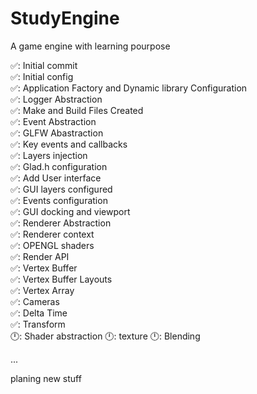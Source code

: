# StudyEngine
A game engine with learning pourpose

:white_check_mark:: Initial commit  
:white_check_mark:: Initial config  
:white_check_mark:: Application Factory and Dynamic library Configuration  
:white_check_mark:: Logger Abstraction  
:white_check_mark:: Make and Build Files Created  
:white_check_mark:: Event Abstraction  
:white_check_mark:: GLFW Abastraction  
:white_check_mark:: Key events and callbacks  
:white_check_mark:: Layers injection  
:white_check_mark:: Glad.h configuration  
:white_check_mark:: Add User interface  
:white_check_mark:: GUI layers configured  
✅: Events configuration  
✅: GUI docking and viewport  
:white_check_mark:: Renderer Abstraction  
:white_check_mark:: Renderer context  
:white_check_mark:: OPENGL shaders  
:white_check_mark:: Render API  
:white_check_mark:: Vertex Buffer   
:white_check_mark:: Vertex Buffer Layouts  
:white_check_mark:: Vertex Array  
:white_check_mark:: Cameras  
:white_check_mark:: Delta Time  
:white_check_mark:: Transform  
🕛: Shader abstraction 
🕛: texture
🕛: Blending

...  

planing new stuff  
